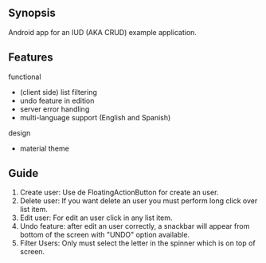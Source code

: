 ## Synopsis

Android app for an IUD (AKA CRUD) example application.

## Features

functional

- (client side) list filtering
- undo feature in edition
- server error handling
- multi-language support (English and Spanish)

design

- material theme

## Guide

1. Create user: Use de FloatingActionButton for create an user.
2. Delete user: If you want delete an user you must perform long click over list item.
3. Edit user: For edit an user click in any list item.
4. Undo feature: after edit an user correctly, a snackbar will appear from bottom of the screen with "UNDO" option available.
5. Filter Users: Only must select the letter in the spinner which is on top of screen.
